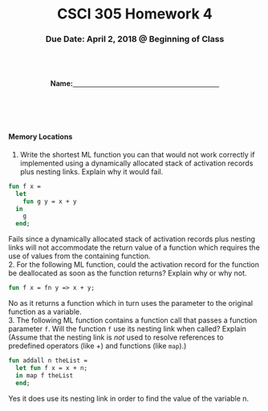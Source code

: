 <center>

<h1>CSCI 305 Homework 4</h1>

<h3>Due Date: April 2, 2018 @ Beginning of Class</h3>
<br />
<br />

<h4>Name:<u>&nbsp;&nbsp;&nbsp;&nbsp;&nbsp;&nbsp;&nbsp;&nbsp;&nbsp;&nbsp;
&nbsp;&nbsp;&nbsp;&nbsp;&nbsp;&nbsp;&nbsp;&nbsp;&nbsp;&nbsp;&nbsp;&nbsp;
&nbsp;&nbsp;&nbsp;&nbsp;&nbsp;&nbsp;&nbsp;&nbsp;&nbsp;&nbsp;&nbsp;&nbsp;
&nbsp;&nbsp;&nbsp;&nbsp;&nbsp;&nbsp;&nbsp;&nbsp;&nbsp;&nbsp;&nbsp;&nbsp;
&nbsp;&nbsp;&nbsp;&nbsp;&nbsp;&nbsp;&nbsp;&nbsp;&nbsp;&nbsp;&nbsp;&nbsp;
&nbsp;&nbsp;&nbsp;&nbsp;&nbsp;&nbsp;&nbsp;&nbsp;&nbsp;&nbsp;&nbsp;&nbsp;
&nbsp;&nbsp;&nbsp;&nbsp;&nbsp;&nbsp;&nbsp;&nbsp;&nbsp;&nbsp;&nbsp;&nbsp;</u></h4>

</center>
<br />
<br />
<br />

#### Memory Locations
1. Write the shortest ML function you can that would not work correctly if implemented using a dynamically allocated stack of activation records plus nesting links. Explain why it would fail.

```ml
fun f x =
  let
    fun g y = x + y
  in
    g
  end;
```

Fails since a dynamically allocated stack of activation records plus nesting links will not accommodate the return value of a function which requires the use of values from the containing function.
<br />
2. For the following ML function, could the activation record for the function be deallocated as soon as the function returns? Explain why or why not.

   ```ml
   fun f x = fn y => x + y;
   ```

   No as it returns a function which in turn uses the parameter to the original function as a variable.
<br />
3. The following ML function contains a function call that passes a function parameter `f`. Will the function `f` use its nesting link when called? Explain (Assume that the nesting link is *not* used to resolve references to predefined operators (like +) and functions (like `map`).)

   ```ml
   fun addall n theList =
     let fun f x = x + n;
     in map f theList
     end;
   ```

   Yes it does use its nesting link in order to find the value of the variable n.
